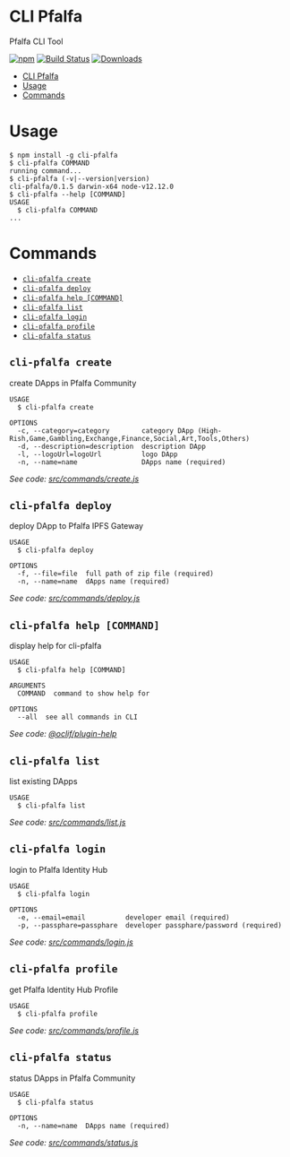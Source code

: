 # CLI Pfalfa

Pfalfa CLI Tool

[![npm][npm]][npm-url]
[![Build Status][build-status]][build-status-url]
[![Downloads][downloads]][downloads-url]

[npm]: https://img.shields.io/npm/v/cli-pfalfa.svg
[npm-url]: https://www.npmjs.com/package/cli-pfalfa
[build-status]: https://circleci.com/gh/eksant/cli-pfalfa.svg?style=shield
[build-status-url]: https://circleci.com/gh/eksant/cli-pfalfa
[downloads]: https://img.shields.io/npm/dw/cli-pfalfa.svg
[downloads-url]: https://www.npmjs.com/package/cli-pfalfa

<!-- toc -->
* [CLI Pfalfa](#cli-pfalfa)
* [Usage](#usage)
* [Commands](#commands)
<!-- tocstop -->

# Usage

<!-- usage -->
```sh-session
$ npm install -g cli-pfalfa
$ cli-pfalfa COMMAND
running command...
$ cli-pfalfa (-v|--version|version)
cli-pfalfa/0.1.5 darwin-x64 node-v12.12.0
$ cli-pfalfa --help [COMMAND]
USAGE
  $ cli-pfalfa COMMAND
...
```
<!-- usagestop -->

# Commands

<!-- commands -->
* [`cli-pfalfa create`](#cli-pfalfa-create)
* [`cli-pfalfa deploy`](#cli-pfalfa-deploy)
* [`cli-pfalfa help [COMMAND]`](#cli-pfalfa-help-command)
* [`cli-pfalfa list`](#cli-pfalfa-list)
* [`cli-pfalfa login`](#cli-pfalfa-login)
* [`cli-pfalfa profile`](#cli-pfalfa-profile)
* [`cli-pfalfa status`](#cli-pfalfa-status)

## `cli-pfalfa create`

create DApps in Pfalfa Community

```
USAGE
  $ cli-pfalfa create

OPTIONS
  -c, --category=category        category DApp (High-Rish,Game,Gambling,Exchange,Finance,Social,Art,Tools,Others)
  -d, --description=description  description DApp
  -l, --logoUrl=logoUrl          logo DApp
  -n, --name=name                DApps name (required)
```

_See code: [src/commands/create.js](https://github.com/eksant/cli-pfalfa/blob/v0.1.5/src/commands/create.js)_

## `cli-pfalfa deploy`

deploy DApp to Pfalfa IPFS Gateway

```
USAGE
  $ cli-pfalfa deploy

OPTIONS
  -f, --file=file  full path of zip file (required)
  -n, --name=name  dApps name (required)
```

_See code: [src/commands/deploy.js](https://github.com/eksant/cli-pfalfa/blob/v0.1.5/src/commands/deploy.js)_

## `cli-pfalfa help [COMMAND]`

display help for cli-pfalfa

```
USAGE
  $ cli-pfalfa help [COMMAND]

ARGUMENTS
  COMMAND  command to show help for

OPTIONS
  --all  see all commands in CLI
```

_See code: [@oclif/plugin-help](https://github.com/oclif/plugin-help/blob/v2.2.3/src/commands/help.ts)_

## `cli-pfalfa list`

list existing DApps

```
USAGE
  $ cli-pfalfa list
```

_See code: [src/commands/list.js](https://github.com/eksant/cli-pfalfa/blob/v0.1.5/src/commands/list.js)_

## `cli-pfalfa login`

login to Pfalfa Identity Hub

```
USAGE
  $ cli-pfalfa login

OPTIONS
  -e, --email=email          developer email (required)
  -p, --passphare=passphare  developer passphare/password (required)
```

_See code: [src/commands/login.js](https://github.com/eksant/cli-pfalfa/blob/v0.1.5/src/commands/login.js)_

## `cli-pfalfa profile`

get Pfalfa Identity Hub Profile

```
USAGE
  $ cli-pfalfa profile
```

_See code: [src/commands/profile.js](https://github.com/eksant/cli-pfalfa/blob/v0.1.5/src/commands/profile.js)_

## `cli-pfalfa status`

status DApps in Pfalfa Community

```
USAGE
  $ cli-pfalfa status

OPTIONS
  -n, --name=name  DApps name (required)
```

_See code: [src/commands/status.js](https://github.com/eksant/cli-pfalfa/blob/v0.1.5/src/commands/status.js)_
<!-- commandsstop -->
